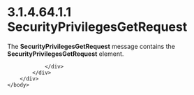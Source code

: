 <html dir="LTR" xmlns:mshelp="http://msdn.microsoft.com/mshelp" xmlns:ddue="http://ddue.schemas.microsoft.com/authoring/2003/5" xmlns:xlink="http://www.w3.org/1999/xlink" xmlns:tool="http://www.microsoft.com/tooltip">
    <head>
        <meta http-equiv="Content-Type" content="text/html; CHARSET=utf-8"></meta>
        <meta name="save" content="history"></meta>
        <title>3.1.4.64.1.1 SecurityPrivilegesGetRequest</title>
        <xml>
            <mshelp:toctitle title="3.1.4.64.1.1 SecurityPrivilegesGetRequest"></mshelp:toctitle>
            <mshelp:rltitle title="[MS-SSMDSWS-15]: SecurityPrivilegesGetRequest"></mshelp:rltitle>
            <mshelp:keyword index="A" term="d17d5617-53cd-4d79-9b1f-e84424ab4a97"></mshelp:keyword>
            <mshelp:attr name="DCSext.ContentType" value="open specification"></mshelp:attr>
            <mshelp:attr name="AssetID" value="d17d5617-53cd-4d79-9b1f-e84424ab4a97"></mshelp:attr>
            <mshelp:attr name="TopicType" value="kbRef"></mshelp:attr>
            <mshelp:attr name="DCSext.Title" value="[MS-SSMDSWS-15]: SecurityPrivilegesGetRequest" />
        </xml>
    </head>
    <body>
        <div id="header">
            <h1 class="heading">3.1.4.64.1.1 SecurityPrivilegesGetRequest</h1>
        </div>
        <div id="mainSection">
            <div id="mainBody">
                <div id="allHistory" class="saveHistory"></div>
                <div id="sectionSection0" class="section" name="collapseableSection">
                    

<p>The <b>SecurityPrivilegesGetRequest</b> message contains the
<b>SecurityPrivilegesGetRequest</b> element.</p>


                </div>
            </div>
        </div>
    </body>
</html>